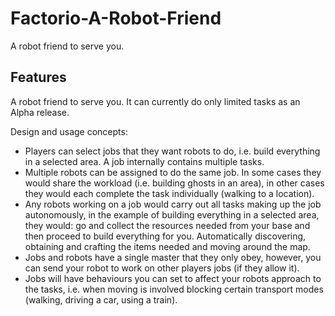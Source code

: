 # Factorio-A-Robot-Friend


A robot friend to serve you.



Features
-----------

A robot friend to serve you. It can currently do only limited tasks as an Alpha release.

Design and usage concepts:

- Players can select jobs that they want robots to do, i.e. build everything in a selected area. A job internally contains multiple tasks.
- Multiple robots can be assigned to do the same job. In some cases they would share the workload (i.e. building ghosts in an area), in other cases they would each complete the task individually (walking to a location).
- Any robots working on a job would carry out all tasks making up the job autonomously, in the example of building everything in a selected area, they would:  go and collect the resources needed from your base and then proceed to build everything for you. Automatically discovering, obtaining and crafting the items needed and moving around the map.
- Jobs and robots have a single master that they only obey, however, you can send your robot to work on other players jobs (if they allow it).
- Jobs will have behaviours you can set to affect your robots approach to the tasks, i.e. when moving is involved blocking certain transport modes (walking, driving a car, using a train).